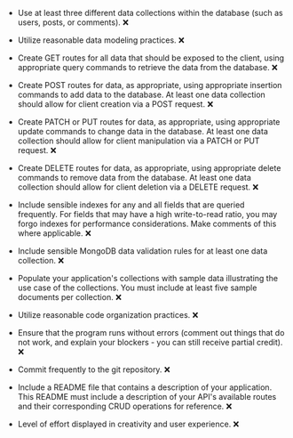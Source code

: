 - Use at least three different data collections within the database (such as users, posts, or comments).
  ❌

- Utilize reasonable data modeling practices.
  ❌

- Create GET routes for all data that should be exposed to the client, using appropriate query commands to retrieve the data from the database.
  ❌

- Create POST routes for data, as appropriate, using appropriate insertion commands to add data to the database. At least one data collection should allow for client creation via a POST request.
  ❌

- Create PATCH or PUT routes for data, as appropriate, using appropriate update commands to change data in the database. At least one data collection should allow for client manipulation via a PATCH or PUT request.
  ❌

- Create DELETE routes for data, as appropriate, using appropriate delete commands to remove data from the database. At least one data collection should allow for client deletion via a DELETE request.
  ❌

- Include sensible indexes for any and all fields that are queried frequently. For fields that may have a high write-to-read ratio, you may forgo indexes for performance considerations. Make comments of this where applicable.
  ❌

- Include sensible MongoDB data validation rules for at least one data collection.
  ❌

- Populate your application's collections with sample data illustrating the use case of the collections. You must include at least five sample documents per collection.
  ❌

- Utilize reasonable code organization practices.
  ❌

- Ensure that the program runs without errors (comment out things that do not work, and explain your blockers - you can still receive partial credit).
  ❌

- Commit frequently to the git repository.
  ❌

- Include a README file that contains a description of your application. This README must include a description of your API's available routes and their corresponding CRUD operations for reference.
  ❌

- Level of effort displayed in creativity and user experience.
  ❌
